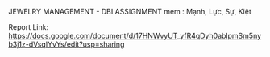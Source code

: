JEWELRY MANAGEMENT - DBI ASSIGNMENT
mem : Mạnh, Lực, Sự, Kiệt


Report Link: https://docs.google.com/document/d/17HNWvyUT_yfR4qDyh0ablpmSm5nyb3j1z-dVsqIYvYs/edit?usp=sharing
